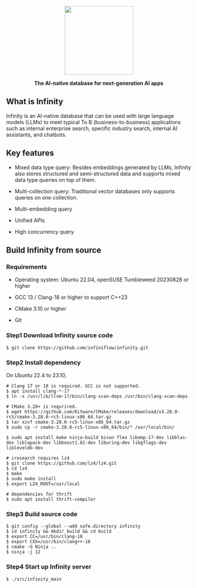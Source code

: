 <div align="center">
  <img width="187" src="https://user-images.githubusercontent.com/93570324/234292265-889228a8-7a68-4e2d-b891-f75262410af1.png"/>
</div>

<p align="center">
    <b>The AI-native database for next-generation AI apps</b>
</p>

## What is Infinity

Infinity is an AI-native database that can be used with large language models (LLMs) to meet typical To B (business-to-business) applications such as internal enterprise search, specific industry search, internal AI assistants, and chatbots. 

## Key features

- Mixed data type query: Besides embeddings generated by LLMs, Infinity also stores structured and semi-structured data and supports mixed data type queries on top of them. 

- Multi-collection query: Traditional vector databases only supports queries on one collection. 

- Multi-embedding query

- Unified APIs

- High concurrency query

## Build Infinity from source
### Requirements

-   Operating system: Ubuntu 22.04,  openSUSE Tumbleweed 20230828 or higher

-   GCC 13 / Clang-18 or higher to support C++23

-   CMake 3.10 or higher

-   Git

### Step1 Download Infinity source code

```shell
$ git clone https://github.com/infiniflow/infinity.git
```

### Step2 Install dependency

On Ubuntu 22.4 to 23.10,
```shell
# Clang 17 or 18 is required. GCC is not supported.
$ apt install clang-*-17
$ ln -s /usr/lib/llvm-17/bin/clang-scan-deps /usr/bin/clang-scan-deps

# CMake 3.28+ is requrired.
$ wget https://github.com/Kitware/CMake/releases/download/v3.28.0-rc5/cmake-3.28.0-rc5-linux-x86_64.tar.gz
$ tar xzvf cmake-3.28.0-rc5-linux-x86_64.tar.gz
$ sudo cp -r cmake-3.28.0-rc5-linux-x86_64/bin/* /usr/local/bin/

$ sudo apt install make ninja-build bison flex libomp-17-dev libblas-dev liblapack-dev libboost1.81-dev liburing-dev libgflags-dev libleveldb-dev

# iresearch requires lz4
$ git clone https://github.com/lz4/lz4.git
$ cd lz4
$ make
$ sudo make install
$ export LZ4_ROOT=/usr/local

# dependencies for thrift
$ sudo apt install thrift-compiler

```

### Step3 Build source code

```shell
$ git config --global --add safe.directory infinity
$ cd infinity && mkdir build && cd build
$ export CC=/usr/bin/clang-18
$ export CXX=/usr/bin/clang++-18
$ cmake -G Ninja ..
$ ninja -j 12
```

### Step4 Start up Infinity server

```shell
$ ./src/infinity_main
```
